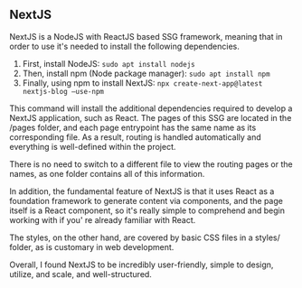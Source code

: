 ## NextJS

NextJS is a NodeJS with ReactJS based SSG framework, meaning that in order to use it's needed to install the following
dependencies.

1. First, install NodeJS: `sudo apt install nodejs`
2. Then, install npm (Node package manager): `sudo apt install npm`
3. Finally, using npm to install NextJS:
   `npx create-next-app@latest nextjs-blog —use-npm`

This command will install the additional dependencies required to develop a NextJS application, such as React. The pages
of this SSG are located in the /pages folder, and each page entrypoint has the same name as its corresponding file. As a
result, routing is handled automatically and everything is well-defined within the project.

There is no need to switch to a different file to view the routing pages or the names, as one folder contains all of
this information.

In addition, the fundamental feature of NextJS is that it uses React as a foundation framework to generate content via
components, and the page itself is a React component, so it's really simple to comprehend and begin working with if you'
re already familiar with React.

The styles, on the other hand, are covered by basic CSS files in a styles/ folder, as is customary in web development.

Overall, I found NextJS to be incredibly user-friendly, simple to design, utilize, and scale, and well-structured.

 
 
 
